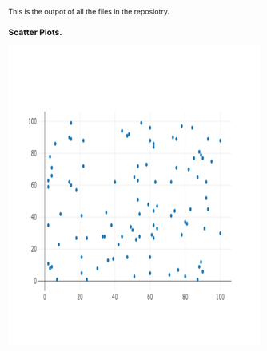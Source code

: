 This is the outpot of all the files in the reposiotry.


### Scatter Plots.

<img src="https://github.com/Zeeshanahmad4/Data-visulization-and-Dashboard-with-plot-and-dash-/blob/master/Resources/newplot.png" height="600" width="900">

